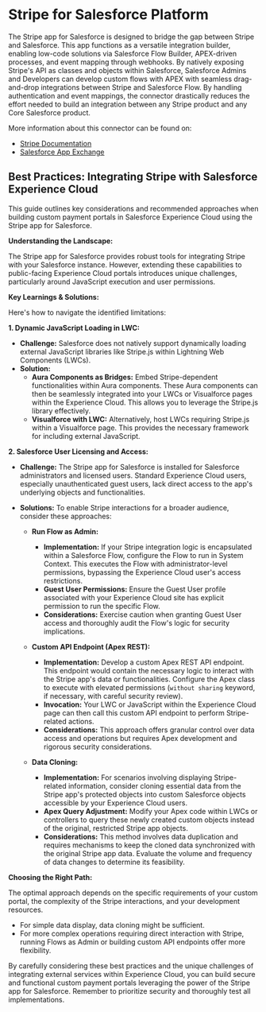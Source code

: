 # Stripe for Salesforce Platform

The Stripe app for Salesforce is designed to bridge the gap between Stripe and Salesforce. This app functions as a versatile integration builder, enabling low-code solutions via Salesforce Flow Builder, APEX-driven processes, and event mapping through webhooks. By natively exposing Stripe's API as classes and objects within Salesforce, Salesforce Admins and Developers can develop custom flows with APEX with seamless drag-and-drop integrations between Stripe and Salesforce Flow. By handling authentication and event mappings, the connector drastically reduces the effort needed to build an integration between any Stripe product and any Core Salesforce product.

More information about this connector can be found on:
* [Stripe Documentation](https://docs.stripe.com/connectors/stripe-connector-for-salesforce/overview)
* [Salesforce App Exchange](https://appexchange.salesforce.com/appxListingDetail?listingId=4dff0f8e-0b10-47c2-a3a3-f3905e7f7927)

## Best Practices: Integrating Stripe with Salesforce Experience Cloud

This guide outlines key considerations and recommended approaches when building custom payment portals in Salesforce Experience Cloud using the Stripe app for Salesforce.

**Understanding the Landscape:**

The Stripe app for Salesforce provides robust tools for integrating Stripe with your Salesforce instance. However, extending these capabilities to public-facing Experience Cloud portals introduces unique challenges, particularly around JavaScript execution and user permissions.

**Key Learnings & Solutions:**

Here's how to navigate the identified limitations:

**1. Dynamic JavaScript Loading in LWC:**

* **Challenge:** Salesforce does not natively support dynamically loading external JavaScript libraries like Stripe.js within Lightning Web Components (LWCs).
* **Solution:**
    * **Aura Components as Bridges:** Embed Stripe-dependent functionalities within Aura components. These Aura components can then be seamlessly integrated into your LWCs or Visualforce pages within the Experience Cloud. This allows you to leverage the Stripe.js library effectively.
    * **Visualforce with LWC:** Alternatively, host LWCs requiring Stripe.js within a Visualforce page. This provides the necessary framework for including external JavaScript.

**2. Salesforce User Licensing and Access:**

* **Challenge:** The Stripe app for Salesforce is installed for Salesforce administrators and licensed users. Standard Experience Cloud users, especially unauthenticated guest users, lack direct access to the app's underlying objects and functionalities.
* **Solutions:** To enable Stripe interactions for a broader audience, consider these approaches:

    * **Run Flow as Admin:**
        * **Implementation:** If your Stripe integration logic is encapsulated within a Salesforce Flow, configure the Flow to run in System Context. This executes the Flow with administrator-level permissions, bypassing the Experience Cloud user's access restrictions.
        * **Guest User Permissions:** Ensure the Guest User profile associated with your Experience Cloud site has explicit permission to run the specific Flow.
        * **Considerations:** Exercise caution when granting Guest User access and thoroughly audit the Flow's logic for security implications.

    * **Custom API Endpoint (Apex REST):**
        * **Implementation:** Develop a custom Apex REST API endpoint. This endpoint would contain the necessary logic to interact with the Stripe app's data or functionalities. Configure the Apex class to execute with elevated permissions (`without sharing` keyword, if necessary, with careful security review).
        * **Invocation:** Your LWC or JavaScript within the Experience Cloud page can then call this custom API endpoint to perform Stripe-related actions.
        * **Considerations:** This approach offers granular control over data access and operations but requires Apex development and rigorous security considerations.

    * **Data Cloning:**
        * **Implementation:** For scenarios involving displaying Stripe-related information, consider cloning essential data from the Stripe app's protected objects into custom Salesforce objects accessible by your Experience Cloud users.
        * **Apex Query Adjustment:** Modify your Apex code within LWCs or controllers to query these newly created custom objects instead of the original, restricted Stripe app objects.
        * **Considerations:** This method involves data duplication and requires mechanisms to keep the cloned data synchronized with the original Stripe app data. Evaluate the volume and frequency of data changes to determine its feasibility.

**Choosing the Right Path:**

The optimal approach depends on the specific requirements of your custom portal, the complexity of the Stripe interactions, and your development resources.

* For simple data display, data cloning might be sufficient.
* For more complex operations requiring direct interaction with Stripe, running Flows as Admin or building custom API endpoints offer more flexibility.

By carefully considering these best practices and the unique challenges of integrating external services within Experience Cloud, you can build secure and functional custom payment portals leveraging the power of the Stripe app for Salesforce. Remember to prioritize security and thoroughly test all implementations.

